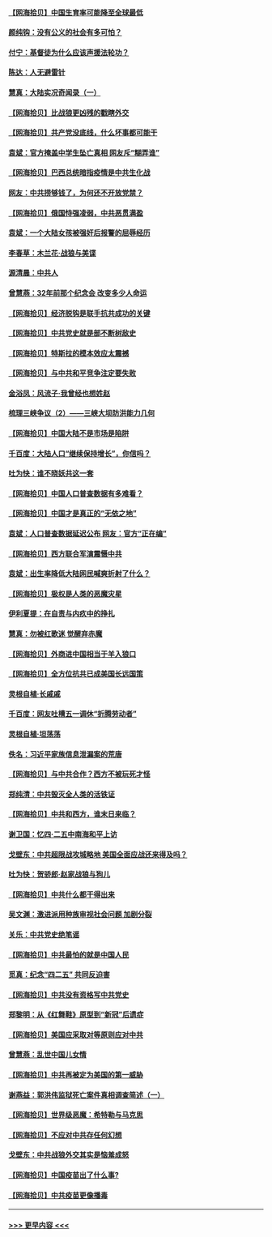 #### [【网海拾贝】中国生育率可能降至全球最低](../pages/nsc993/n12948793.md?t=05141851) 
#### [颜纯钩：没有公义的社会有多可怕？](../pages/nsc993/n12947626.md?t=05141851) 
#### [付宁：基督徒为什么应该声援法轮功？](../pages/nsc993/n12947233.md?t=05141851) 
#### [陈达：人无避雷针](../pages/nsc993/n12947098.md?t=05141851) 
#### [慧真：大陆实况奇闻录（一）](../pages/nsc993/n12945811.md?t=05141851) 
#### [【网海拾贝】比战狼更凶残的戳瞎外交](../pages/nsc993/n12945717.md?t=05141851) 
#### [【网海拾贝】共产党没底线，什么坏事都可能干](../pages/nsc993/n12942090.md?t=05141851) 
#### [袁斌：官方掩盖中学生坠亡真相 网友斥“糊弄谁”](../pages/nsc993/n12942029.md?t=05141851) 
#### [【网海拾贝】巴西总统暗指疫情是中共生化战](../pages/nsc993/n12938999.md?t=05141851) 
#### [网友：中共捞够钱了，为何还不开放党禁？](../pages/nsc993/n12938952.md?t=05141851) 
#### [【网海拾贝】俄国恃强凌弱，中共恶贯满盈](../pages/nsc993/n12936626.md?t=05141851) 
#### [袁斌：一个大陆女孩被强奸后报警的屈辱经历](../pages/nsc993/n12936547.md?t=05141851) 
#### [李春草：木兰花·战狼与美谍](../pages/nsc993/n12935995.md?t=05141851) 
#### [源清晨：中共人](../pages/nsc993/n12935589.md?t=05141851) 
#### [曾慧燕：32年前那个纪念会 改变多少人命运](../pages/nsc993/n12934233.md?t=05141851) 
#### [【网海拾贝】经济脱钩是联手抗共成功的关键](../pages/nsc993/n12934176.md?t=05141851) 
#### [【网海拾贝】中共党史就是部不断树敌史](../pages/nsc993/n12932844.md?t=05141851) 
#### [【网海拾贝】特斯拉的模本效应太震撼](../pages/nsc993/n12925626.md?t=05141851) 
#### [【网海拾贝】与中共和平竞争注定要失败](../pages/nsc993/n12923326.md?t=05141851) 
#### [金浴凤：风流子‧我曾经也想姓赵](../pages/nsc993/n12920911.md?t=05141851) 
#### [梳理三峡争议（2）——三峡大坝防洪能力几何](../pages/nsc993/n12920173.md?t=05141851) 
#### [【网海拾贝】中国大陆不是市场是陷阱](../pages/nsc993/n12920143.md?t=05141851) 
#### [千百度：大陆人口“继续保持增长”，你信吗？](../pages/nsc993/n12918946.md?t=05141851) 
#### [吐为快：谁不晓妖共这一套](../pages/nsc993/n12918941.md?t=05141851) 
#### [【网海拾贝】中国人口普查数据有多难看？](../pages/nsc993/n12917822.md?t=05141851) 
#### [【网海拾贝】中国才是真正的“无依之地”](../pages/nsc993/n12915845.md?t=05141851) 
#### [袁斌：人口普查数据延迟公布 网友：官方“正在编”](../pages/nsc993/n12915748.md?t=05141851) 
#### [【网海拾贝】西方联合军演震慑中共](../pages/nsc993/n12913466.md?t=05141851) 
#### [袁斌：出生率降低大陆网民喊爽折射了什么？](../pages/nsc993/n12913365.md?t=05141851) 
#### [【网海拾贝】极权是人类的恶魔灾星](../pages/nsc993/n12910697.md?t=05141851) 
#### [伊利夏提：在自责与内疚中的挣扎](../pages/nsc993/n12910493.md?t=05141851) 
#### [慧真：勿被红歌迷 觉醒弃赤魔](../pages/nsc993/n12910485.md?t=05141851) 
#### [【网海拾贝】外商进中国相当于羊入狼口](../pages/nsc993/n12908274.md?t=05141851) 
#### [【网海拾贝】全方位抗共已成美国长远国策](../pages/nsc993/n12906878.md?t=05141851) 
#### [灵根自植‧长戚戚](../pages/nsc993/n12905585.md?t=05141851) 
#### [千百度：网友吐槽五一调休“折腾劳动者”](../pages/nsc993/n12905934.md?t=05141851) 
#### [灵根自植‧坦荡荡](../pages/nsc993/n12905562.md?t=05141851) 
#### [佚名：习近平家族信息泄漏案的荒唐](../pages/nsc993/n12904705.md?t=05141851) 
#### [【网海拾贝】与中共合作？西方不被玩死才怪](../pages/nsc993/n12903873.md?t=05141851) 
#### [郑纯清：中共毁灭全人类的活铁证](../pages/nsc993/n12903785.md?t=05141851) 
#### [【网海拾贝】中共和西方，谁末日来临？](../pages/nsc993/n12903482.md?t=05141851) 
#### [谢卫国：忆四‧二五中南海和平上访](../pages/nsc993/n12902192.md?t=05141851) 
#### [戈壁东：中共超限战攻城略地 美国全面应战还来得及吗？](../pages/nsc993/n12902297.md?t=05141851) 
#### [吐为快：贺骄郎‧赵家战狼与狗儿](../pages/nsc993/n12902280.md?t=05141851) 
#### [【网海拾贝】中共什么都干得出来](../pages/nsc993/n12897500.md?t=05141851) 
#### [吴文渊：激进派用种族审视社会问题 加剧分裂](../pages/nsc993/n12893881.md?t=05141851) 
#### [关乐：中共党史绝笔谣](../pages/nsc993/n12897270.md?t=05141851) 
#### [【网海拾贝】中共最怕的就是中国人民](../pages/nsc993/n12894705.md?t=05141851) 
#### [觅真：纪念“四二五” 共同反迫害](../pages/nsc993/n12894553.md?t=05141851) 
#### [【网海拾贝】中共没有资格写中共党史](../pages/nsc993/n12892231.md?t=05141851) 
#### [郑黎明：从《红舞鞋》原型到“新冠”后遗症](../pages/nsc993/n12890469.md?t=05141851) 
#### [【网海拾贝】美国应采取对等原则应对中共](../pages/nsc993/n12889176.md?t=05141851) 
#### [曾慧燕：乱世中国儿女情](../pages/nsc993/n12887931.md?t=05141851) 
#### [【网海拾贝】中共再被定为美国的第一威胁](../pages/nsc993/n12887580.md?t=05141851) 
#### [谢燕益：郭洪伟监狱死亡案件真相调查简述（一）](../pages/nsc993/n12885648.md?t=05141851) 
#### [【网海拾贝】世界级恶魔：希特勒与马克思](../pages/nsc993/n12884062.md?t=05141851) 
#### [【网海拾贝】不应对中共存任何幻想](../pages/nsc993/n12881460.md?t=05141851) 
#### [戈壁东：中共战狼外交其实是恼羞成怒](../pages/nsc993/n12880392.md?t=05141851) 
#### [【网海拾贝】中国疫苗出了什么事?](../pages/nsc993/n12879124.md?t=05141851) 
#### [【网海拾贝】中共疫苗更像播毒](../pages/nsc993/n12876631.md?t=05141851) 

----
#### [ >>> 更早内容 <<< ](../indexes/nsc993-earlier.md)
